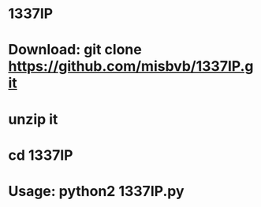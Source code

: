 # 1337IP
# Download: git clone https://github.com/misbvb/1337IP.git
# unzip it
# cd 1337IP
# Usage: python2 1337IP.py
